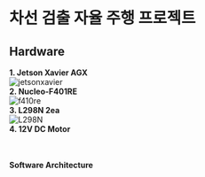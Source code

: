 # 차선 검출 자율 주행 프로젝트<br>
## Hardware<br>
<b>1. Jetson Xavier AGX</b><br>
![jetsonxavier](https://user-images.githubusercontent.com/87363461/162557259-ebb2372b-73f4-4538-87d6-1b5e95a1b73a.jpg)<br>
<b>2. Nucleo-F401RE</b><br>
![f410re](https://user-images.githubusercontent.com/87363461/162557284-99760ac0-82c7-40ea-a3c3-a6fdfc4fb87c.jpg)<br>
<b>3. L298N 2ea</b><br>
![L298N](https://user-images.githubusercontent.com/87363461/162557325-11bd7d58-6cc6-470f-8a29-ba30501f3b12.jpg)<br>
<b>4. 12V DC Motor</b><br>


<br><br>
<b>Software Architecture</b><br>
